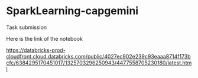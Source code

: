 # SparkLearning-capgemini
Task submission

Here is the link of the notebook

https://databricks-prod-cloudfront.cloud.databricks.com/public/4027ec902e239c93eaaa8714f173bcfc/6384295170451017/1325703296250943/4477558705230180/latest.html
